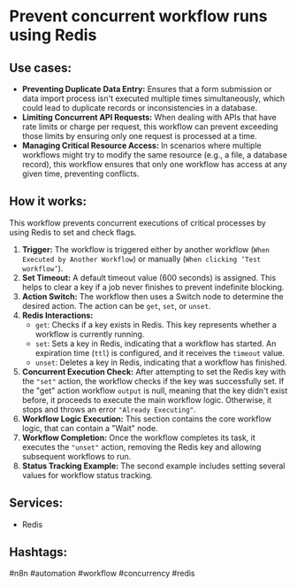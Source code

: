 # Prevent concurrent workflow runs using Redis

## Use cases:

- **Preventing Duplicate Data Entry:** Ensures that a form submission or data import process isn't executed multiple times simultaneously, which could lead to duplicate records or inconsistencies in a database.
- **Limiting Concurrent API Requests:**  When dealing with APIs that have rate limits or charge per request, this workflow can prevent exceeding those limits by ensuring only one request is processed at a time.
- **Managing Critical Resource Access:** In scenarios where multiple workflows might try to modify the same resource (e.g., a file, a database record), this workflow ensures that only one workflow has access at any given time, preventing conflicts.

## How it works:

This workflow prevents concurrent executions of critical processes by using Redis to set and check flags.

1.  **Trigger:** The workflow is triggered either by another workflow (`When Executed by Another Workflow`) or manually (`When clicking ‘Test workflow’`).
2.  **Set Timeout:** A default timeout value (600 seconds) is assigned. This helps to clear a key if a job never finishes to prevent indefinite blocking.
3.  **Action Switch:** The workflow then uses a Switch node to determine the desired action. The action can be `get`, `set`, or `unset`.
4.  **Redis Interactions:**
    *   `get`: Checks if a key exists in Redis. This key represents whether a workflow is currently running.
    *   `set`: Sets a key in Redis, indicating that a workflow has started. An expiration time (`ttl`) is configured, and it receives the `timeout` value.
    *   `unset`: Deletes a key in Redis, indicating that a workflow has finished.
5.  **Concurrent Execution Check:** After attempting to set the Redis key with the `"set"` action, the workflow checks if the key was successfully set. If the "get" action workflow `output` is null, meaning that the key didn't exist before, it proceeds to execute the main workflow logic. Otherwise, it stops and throws an error `"Already Executing"`.
6.  **Workflow Logic Execution:** This section contains the core workflow logic, that can contain a "Wait" node.
7.  **Workflow Completion:** Once the workflow completes its task, it executes the `"unset"` action, removing the Redis key and allowing subsequent workflows to run.
8.  **Status Tracking Example:** The second example includes setting several values for workflow status tracking.

## Services:

-   Redis

## Hashtags:

#n8n #automation #workflow #concurrency #redis
